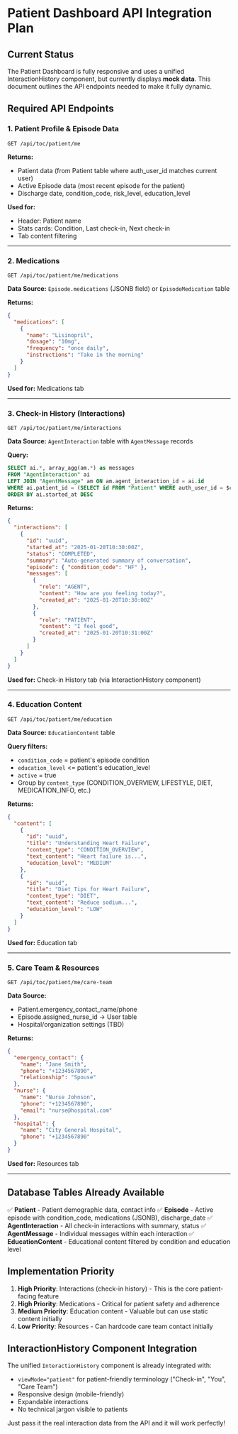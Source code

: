 # Patient Dashboard API Integration Plan

## Current Status
The Patient Dashboard is fully responsive and uses a unified InteractionHistory component, but currently displays **mock data**. This document outlines the API endpoints needed to make it fully dynamic.

## Required API Endpoints

### 1. Patient Profile & Episode Data
```
GET /api/toc/patient/me
```
**Returns:**
- Patient data (from Patient table where auth_user_id matches current user)
- Active Episode data (most recent episode for the patient)
- Discharge date, condition_code, risk_level, education_level

**Used for:**
- Header: Patient name
- Stats cards: Condition, Last check-in, Next check-in
- Tab content filtering

---

### 2. Medications
```
GET /api/toc/patient/me/medications
```
**Data Source:** `Episode.medications` (JSONB field) or `EpisodeMedication` table

**Returns:**
```json
{
  "medications": [
    {
      "name": "Lisinopril",
      "dosage": "10mg",
      "frequency": "once daily",
      "instructions": "Take in the morning"
    }
  ]
}
```

**Used for:** Medications tab

---

### 3. Check-in History (Interactions)
```
GET /api/toc/patient/me/interactions
```
**Data Source:** `AgentInteraction` table with `AgentMessage` records

**Query:**
```sql
SELECT ai.*, array_agg(am.*) as messages
FROM "AgentInteraction" ai
LEFT JOIN "AgentMessage" am ON am.agent_interaction_id = ai.id
WHERE ai.patient_id = (SELECT id FROM "Patient" WHERE auth_user_id = $current_user_id)
ORDER BY ai.started_at DESC
```

**Returns:**
```json
{
  "interactions": [
    {
      "id": "uuid",
      "started_at": "2025-01-20T10:30:00Z",
      "status": "COMPLETED",
      "summary": "Auto-generated summary of conversation",
      "episode": { "condition_code": "HF" },
      "messages": [
        {
          "role": "AGENT",
          "content": "How are you feeling today?",
          "created_at": "2025-01-20T10:30:00Z"
        },
        {
          "role": "PATIENT",
          "content": "I feel good",
          "created_at": "2025-01-20T10:31:00Z"
        }
      ]
    }
  ]
}
```

**Used for:** Check-in History tab (via InteractionHistory component)

---

### 4. Education Content
```
GET /api/toc/patient/me/education
```
**Data Source:** `EducationContent` table

**Query filters:**
- `condition_code` = patient's episode condition
- `education_level` <= patient's education_level
- `active` = true
- Group by `content_type` (CONDITION_OVERVIEW, LIFESTYLE, DIET, MEDICATION_INFO, etc.)

**Returns:**
```json
{
  "content": [
    {
      "id": "uuid",
      "title": "Understanding Heart Failure",
      "content_type": "CONDITION_OVERVIEW",
      "text_content": "Heart failure is...",
      "education_level": "MEDIUM"
    },
    {
      "id": "uuid",
      "title": "Diet Tips for Heart Failure",
      "content_type": "DIET",
      "text_content": "Reduce sodium...",
      "education_level": "LOW"
    }
  ]
}
```

**Used for:** Education tab

---

### 5. Care Team & Resources
```
GET /api/toc/patient/me/care-team
```
**Data Source:**
- Patient.emergency_contact_name/phone
- Episode.assigned_nurse_id -> User table
- Hospital/organization settings (TBD)

**Returns:**
```json
{
  "emergency_contact": {
    "name": "Jane Smith",
    "phone": "+1234567890",
    "relationship": "Spouse"
  },
  "nurse": {
    "name": "Nurse Johnson",
    "phone": "+1234567890",
    "email": "nurse@hospital.com"
  },
  "hospital": {
    "name": "City General Hospital",
    "phone": "+1234567890"
  }
}
```

**Used for:** Resources tab

---

## Database Tables Already Available

✅ **Patient** - Patient demographic data, contact info
✅ **Episode** - Active episode with condition_code, medications (JSONB), discharge_date
✅ **AgentInteraction** - All check-in interactions with summary, status
✅ **AgentMessage** - Individual messages within each interaction
✅ **EducationContent** - Educational content filtered by condition and education level

## Implementation Priority

1. **High Priority**: Interactions (check-in history) - This is the core patient-facing feature
2. **High Priority**: Medications - Critical for patient safety and adherence
3. **Medium Priority**: Education content - Valuable but can use static content initially
4. **Low Priority**: Resources - Can hardcode care team contact initially

## InteractionHistory Component Integration

The unified `InteractionHistory` component is already integrated with:
- `viewMode="patient"` for patient-friendly terminology ("Check-in", "You", "Care Team")
- Responsive design (mobile-friendly)
- Expandable interactions
- No technical jargon visible to patients

Just pass it the real interaction data from the API and it will work perfectly!

